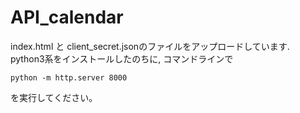 # API_calendar
index.html と client_secret.jsonのファイルをアップロードしています.
python3系をインストールしたのちに, 
コマンドラインで
```
python -m http.server 8000
```
を実行してください。